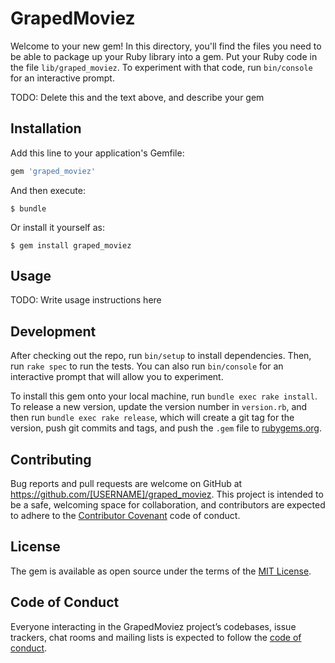 # GrapedMoviez

Welcome to your new gem! In this directory, you'll find the files you need to be able to package up your Ruby library into a gem. Put your Ruby code in the file `lib/graped_moviez`. To experiment with that code, run `bin/console` for an interactive prompt.

TODO: Delete this and the text above, and describe your gem

## Installation

Add this line to your application's Gemfile:

```ruby
gem 'graped_moviez'
```

And then execute:

    $ bundle

Or install it yourself as:

    $ gem install graped_moviez

## Usage

TODO: Write usage instructions here

## Development

After checking out the repo, run `bin/setup` to install dependencies. Then, run `rake spec` to run the tests. You can also run `bin/console` for an interactive prompt that will allow you to experiment.

To install this gem onto your local machine, run `bundle exec rake install`. To release a new version, update the version number in `version.rb`, and then run `bundle exec rake release`, which will create a git tag for the version, push git commits and tags, and push the `.gem` file to [rubygems.org](https://rubygems.org).

## Contributing

Bug reports and pull requests are welcome on GitHub at https://github.com/[USERNAME]/graped_moviez. This project is intended to be a safe, welcoming space for collaboration, and contributors are expected to adhere to the [Contributor Covenant](http://contributor-covenant.org) code of conduct.

## License

The gem is available as open source under the terms of the [MIT License](https://opensource.org/licenses/MIT).

## Code of Conduct

Everyone interacting in the GrapedMoviez project’s codebases, issue trackers, chat rooms and mailing lists is expected to follow the [code of conduct](https://github.com/[USERNAME]/graped_moviez/blob/master/CODE_OF_CONDUCT.md).
